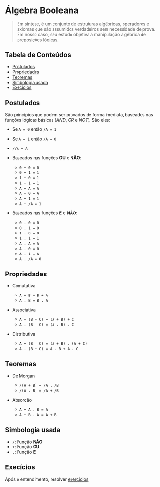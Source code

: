# Álgebra Booleana

> Em síntese, é um conjunto de estruturas algébricas, operadores e axiomas que são assumidos verdadeiros sem necessidade de prova. Em nosso caso, seu estudo objetiva a manipulação algébrica de preposições lógicas.

## Tabela de Conteúdos

- [Postulados](#postulados)
- [Propriedades](#propriedades)
- [Teoremas](#teoremas)
- [Simbologia usada](#simbologia-usada)
- [Execícios](#execícios)

## Postulados

São princípios que podem ser provados de forma imediata, baseados nas funções lógicas básicas (*AND*, *OR* e *NOT*). São eles:

- Se `A = 0` então `/A = 1`
- Se `A = 1` então `/A = 0`


- `//A = A`


- Baseados nas funções **OU** e **NÃO**:

  - `0 + 0 = 0`
  - `0 + 1 = 1`
  - `1 + 0 = 1`
  - `1 + 1 = 1`
  - `A + A = A`
  - `A + 0 = A`
  - `A + 1 = 1`
  - `A + /A = 1`


- Baseados nas funções **E** e **NÃO**:

  - `0 . 0 = 0`
  - `0 . 1 = 0`
  - `1 . 0 = 0`
  - `1 . 1 = 1`
  - `A . A = A`
  - `A . 0 = 0`
  - `A . 1 = A`
  - `A . /A = 0`

## Propriedades

- Comutativa

  - `A + B = B + A`
  - `A . B = B . A`

- Associativa

  - `A + (B + C) = (A + B) + C`
  - `A . (B . C) = (A . B) . C `

- Distributiva

  - `A + (B . C) = (A + B) . (A + C)`
  - `A . (B + C) = A . B + A . C`

## Teoremas

- De Morgan

  - `/(A + B) = /A . /B`
  - `/(A . B) = /A + /B`

- Absorção

  - `A + A . B = A`
  - `A + B . A = A + B`

## Simbologia usada

- `/`: Função **NÃO**
- `+`: Função **OU**
- `.`: Função **E**

## Execícios

Após o entendimento, resolver [exercícios](exercicios.md).
